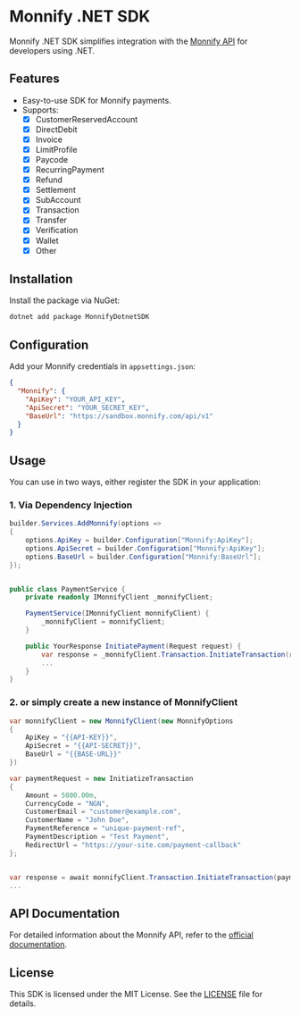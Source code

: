 # Monnify .NET SDK

Monnify .NET SDK simplifies integration with the [Monnify API](https://developers.monnify.com/api/) for developers using .NET.

## Features

- Easy-to-use SDK for Monnify payments.
- Supports:
    - [x] CustomerReservedAccount
    - [x] DirectDebit
    - [x] Invoice
    - [x] LimitProfile
    - [x] Paycode
    - [x] RecurringPayment
    - [x] Refund
    - [x] Settlement
    - [x] SubAccount
    - [x] Transaction
    - [x] Transfer
    - [x] Verification
    - [x] Wallet
    - [x] Other

## Installation

Install the package via NuGet:

```bash
dotnet add package MonnifyDotnetSDK
```

## Configuration

Add your Monnify credentials in `appsettings.json`:

```json
{
  "Monnify": {
    "ApiKey": "YOUR_API_KEY",
    "ApiSecret": "YOUR_SECRET_KEY",
    "BaseUrl": "https://sandbox.monnify.com/api/v1"
  }
}
```

## Usage

You can use in two ways, either register the SDK in your application:
### 1. Via Dependency Injection

```csharp
builder.Services.AddMonnify(options => 
{
    options.ApiKey = builder.Configuration["Monnify:ApiKey"];
    options.ApiSecret = builder.Configuration["Monnify:ApiKey"];
    options.BaseUrl = builder.Configuration["Monnify:BaseUrl"];
});


public class PaymentService {
    private readonly IMonnifyClient _monnifyClient;

    PaymentService(IMonnifyClient monnifyClient) {
        _monnifyClient = monnifyClient;
    }

    public YourResponse InitiatePayment(Request request) {
        var response = _monnifyClient.Transaction.InitiateTransaction(request);
        ...
    }
}

```

### 2. or simply create a new instance of MonnifyClient

```csharp
var monnifyClient = new MonnifyClient(new MonnifyOptions
{
    ApiKey = "{{API-KEY}}",
    ApiSecret = "{{API-SECRET}}",
    BaseUrl = "{{BASE-URL}}"
})

var paymentRequest = new InitiatizeTransaction
{
    Amount = 5000.00m,
    CurrencyCode = "NGN",
    CustomerEmail = "customer@example.com",
    CustomerName = "John Doe",
    PaymentReference = "unique-payment-ref",
    PaymentDescription = "Test Payment",
    RedirectUrl = "https://your-site.com/payment-callback"
};


var response = await monnifyClient.Transaction.InitiateTransaction(paymentRequest);
...

```

## API Documentation

For detailed information about the Monnify API, refer to the [official documentation](https://docs.teamapt.com/docs/overview).

## License

This SDK is licensed under the MIT License. See the [LICENSE](LICENSE) file for details.
